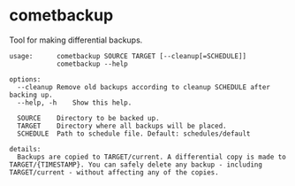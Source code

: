 cometbackup
===========

Tool for making differential backups.

	usage:  	cometbackup SOURCE TARGET [--cleanup[=SCHEDULE]]
	        	cometbackup --help

	options:
	  --cleanup	Remove old backups according to cleanup SCHEDULE after backing up.
	  --help, -h	Show this help.

	  SOURCE	Directory to be backed up.
	  TARGET	Directory where all backups will be placed.
	  SCHEDULE	Path to schedule file. Default: schedules/default

	details:
	  Backups are copied to TARGET/current. A differential copy is made to TARGET/{TIMESTAMP}. You can safely delete any backup - including TARGET/current - without affecting any of the copies.